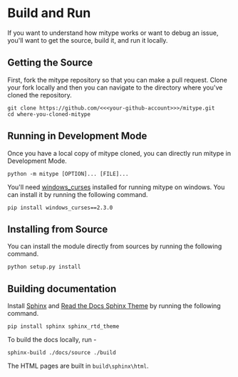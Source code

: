 # Build and Run

If you want to understand how mitype works or want to debug an issue, you'll want to get the source, build it, and run it locally.

## Getting the Source

First, fork the mitype repository so that you can make a pull request. Clone your fork locally and then you can navigate to the directory where you've cloned the repository.
```
git clone https://github.com/<<<your-github-account>>>/mitype.git
cd where-you-cloned-mitype
```

## Running in Development Mode

Once you have a local copy of mitype cloned, you can directly run mitype in Development Mode.
```
python -m mitype [OPTION]... [FILE]...
```
You'll need [windows_curses](https://pypi.org/project/windows-curses/) installed for running mitype on windows.
You can install it by running the following command.
```
pip install windows_curses==2.3.0
```

## Installing from Source

You can install the module directly from sources by running the following command.
```
python setup.py install
```

## Building documentation

Install [Sphinx](https://github.com/sphinx-doc/sphinx) and [Read the Docs Sphinx Theme](https://github.com/readthedocs/sphinx_rtd_theme) by running the following command.
```
pip install sphinx sphinx_rtd_theme
```
To build the docs locally, run -
```
sphinx-build ./docs/source ./build
```
The HTML pages are built in `build\sphinx\html`.
